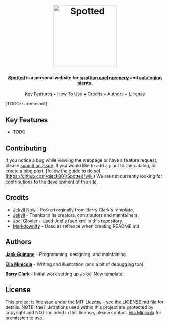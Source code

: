 
<h1 align="center">
  <br>
  <a href="https://qjack001.github.io/Spotted/"><img src="TODO: add logo image" alt="Spotted" width="200"></a>
  <br>
</h1>

<h4 align="center"><a href="https://qjack001.github.io/Spotted/">Spotted</a> is a personal website for <a href="https://qjack001.github.io/Spotted/blog">spotting cool greenery</a> and <a href="https://qjack001.github.io/Spotted/">cataloging plants</a>.</h4>

<p align="center">
  <a href="#key-features">Key Features</a> •
  <a href="#contributing">How To Use</a> •
  <a href="#credits">Credits</a> •
  <a href="#authors">Authors</a> •
  <a href="#license">License</a>
</p>

[TODO: screenshot]

## Key Features

- TODO

## Contributing

If you notice a bug while viewing the webpage or have a feature request, please [submit an issue](https://github.com/qjack001/Spotted/issues).
If you would like to add a plant to the catalog, or create a blog post, [follow the guide to do so].(https://github.com/qjack001/Spotted/wiki)
We are not currently looking for contributions to the development of the site.

## Credits

- [Jekyll Now](https://github.com/barryclark/jekyll-now/) - Forked orginally from Barry Clark's template.
- [Jekyll](https://github.com/jekyll/jekyll) - Thanks to its creators, contributors and maintainers.
- [Joel Glovier](http://joelglovier.com/writing/) - Used Joel's feed.xml in this repository.
- [Markdownify](https://github.com/amitmerchant1990/electron-markdownify) - Used as refrence when creating README.md

## Authors

[**Jack Guinane**](https://github.com/qjack001) - Programming, designing, and maintaining.

[**Ella Minicola**](https://github.com/Ella-Minicola) - Writing and illustration (and a bit of debugging too).

[**Barry Clark**](https://github.com/barryclark/) - Initial work setting up [Jekyll Now](https://github.com/barryclark/jekyll-now/) template.

## License

This project is licensed under the MIT License - see the LICENSE.md file for details. NOTE: the illustrations used within this project are protected by copyright and NOT included in this license, please contact [Ella Minicola](https://github.com/Ella-Minicola) for premission to use.
